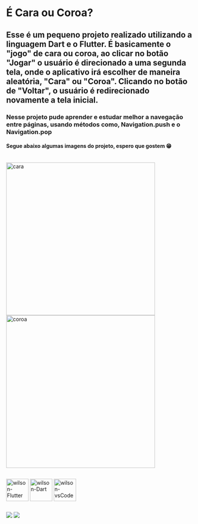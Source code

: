 # É Cara ou Coroa?

## Esse é um pequeno projeto realizado utilizando a linguagem Dart e o Flutter. É basicamente o "jogo" de cara ou coroa, ao clicar no botão "Jogar" o usuário é direcionado a uma segunda tela, onde o aplicativo irá escolher de maneira aleatória, "Cara" ou "Coroa". Clicando no botão de "Voltar", o usuário é redirecionado novamente a tela inicial.
### Nesse projeto pude aprender e estudar melhor a navegação entre páginas, usando métodos como, Navigation.push e o Navigation.pop

#### Segue abaixo algumas imagens do projeto, espero que gostem 😁

<div style="display: inline_block"><br>
  <img align="center" alt="cara" height="410" width="400" src="https://cdn.discordapp.com/attachments/758866002968182795/932815037784027196/Cara.PNG"/>
  <img align="center" alt="coroa" height="410" width="400" src="https://cdn.discordapp.com/attachments/758866002968182795/932815133359607828/Coroa.PNG"/>
</div>

##
<div clas="linguagens">
  <img align="center" alt="wilson-Flutter" height="60" width="60" src="https://cdn.jsdelivr.net/gh/devicons/devicon/icons/flutter/flutter-original.svg">
  <img align="center" alt="wilson-Dart" height="60" width="60" src="https://cdn.jsdelivr.net/gh/devicons/devicon/icons/dart/dart-original.svg">
  <img align="center" alt="wilson-vsCode" height="60" width="60" src="https://user-images.githubusercontent.com/674621/71187801-14e60a80-2280-11ea-94c9-e56576f76baf.png">
</div>

##
<div class="contato">
  <a href="https://www.linkedin.com/in/wilsonjuniordev/" target="_blank"><img src="https://img.shields.io/badge/LinkedIn-0077B5?style=for-the-badge&logo=linkedin&logoColor=white"    target="_blank"></a>
  <a href="wilsonraj@unipam.edu.br"><img src="https://img.shields.io/badge/Gmail-D14836?style=for-the-badge&logo=gmail&logoColor=white" target="_blank"></a>
</div>
